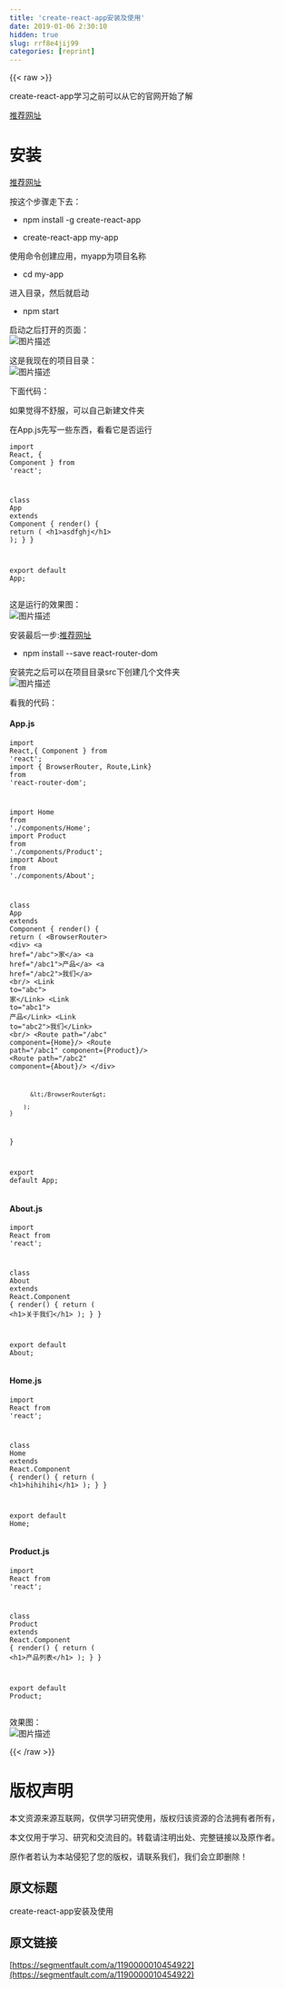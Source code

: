 ```yaml
---
title: 'create-react-app安装及使用' 
date: 2019-01-06 2:30:10
hidden: true
slug: rrf8e4jij99
categories: [reprint]
---
```


{{< raw >}}

                    
<p>create-react-app学习之前可以从它的官网开始了解</p>
<p><a href="https://reacttraining.com/react-router/web/guides/quick-start" rel="nofollow noreferrer" target="_blank">推荐网址</a></p>
<h1 id="articleHeader0">安装</h1>
<p><a href="https://facebook.github.io/react/docs/installation.html" rel="nofollow noreferrer" target="_blank">推荐网址</a></p>
<p>按这个步骤走下去：</p>
<ul>
<li><p>npm install -g create-react-app</p></li>
<li><p>create-react-app my-app</p></li>
</ul>
<p>使用命令创建应用，myapp为项目名称</p>
<ul><li><p>cd my-app</p></li></ul>
<p>进入目录，然后就启动</p>
<ul><li><p>npm start</p></li></ul>
<p>启动之后打开的页面：<br><span class="img-wrap"><img data-src="/img/bVR1Xa?w=1366&amp;h=318" src="https://static.alili.tech/img/bVR1Xa?w=1366&amp;h=318" alt="图片描述" title="图片描述" style="cursor: pointer; display: inline;"></span></p>
<p>这是我现在的项目目录：<br><span class="img-wrap"><img data-src="/img/bVR1Xi?w=217&amp;h=209" src="https://static.alili.tech/img/bVR1Xi?w=217&amp;h=209" alt="图片描述" title="图片描述" style="cursor: pointer; display: inline;"></span></p>
<p>下面代码：</p>
<p>如果觉得不舒服，可以自己新建文件夹</p>
<p>在App.js先写一些东西，看看它是否运行</p>
<div class="widget-codetool" style="display:none;">
      <div class="widget-codetool--inner">
      <span class="selectCode code-tool" data-toggle="tooltip" data-placement="top" title="" data-original-title="全选"></span>
      <span type="button" class="copyCode code-tool" data-toggle="tooltip" data-placement="top" data-clipboard-text="import React, { Component } from 'react';

class App extends Component {
  render() {
    return (
      <h1>asdfghj</h1>
    );
  }
}

export default App;
" title="" data-original-title="复制"></span>
      <span type="button" class="saveToNote code-tool" data-toggle="tooltip" data-placement="top" title="" data-original-title="放进笔记"></span>
      </div>
      </div><pre class="hljs scala"><code><span class="hljs-keyword">import</span> <span class="hljs-type">React</span>, { <span class="hljs-type">Component</span> } from <span class="hljs-symbol">'reac</span>t';

<span class="hljs-class"><span class="hljs-keyword">class</span> <span class="hljs-title">App</span> <span class="hljs-keyword">extends</span> <span class="hljs-title">Component</span> </span>{
  render() {
    <span class="hljs-keyword">return</span> (
      &lt;h1&gt;asdfghj&lt;/h1&gt;
    );
  }
}

export <span class="hljs-keyword">default</span> <span class="hljs-type">App</span>;
</code></pre>
<p>这是运行的效果图：<br><span class="img-wrap"><img data-src="/img/bVR1Xy?w=629&amp;h=256" src="https://static.alili.tech/img/bVR1Xy?w=629&amp;h=256" alt="图片描述" title="图片描述" style="cursor: pointer; display: inline;"></span></p>
<p>安装最后一步:<a href="https://www.npmjs.com/package/react-router-dom" rel="nofollow noreferrer" target="_blank">推荐网址</a></p>
<ul><li><p>npm install --save react-router-dom</p></li></ul>
<p>安装完之后可以在项目目录src下创建几个文件夹<br><span class="img-wrap"><img data-src="/img/bVR1XE?w=230&amp;h=485" src="https://static.alili.tech/img/bVR1XE?w=230&amp;h=485" alt="图片描述" title="图片描述" style="cursor: pointer; display: inline;"></span></p>
<p>看我的代码：</p>
<h4>App.js</h4>
<div class="widget-codetool" style="display:none;">
      <div class="widget-codetool--inner">
      <span class="selectCode code-tool" data-toggle="tooltip" data-placement="top" title="" data-original-title="全选"></span>
      <span type="button" class="copyCode code-tool" data-toggle="tooltip" data-placement="top" data-clipboard-text="import React,{ Component } from 'react';
import { BrowserRouter, Route,Link} from 'react-router-dom';


import Home from './components/Home';
import Product from './components/Product';
import About from './components/About';

class App extends Component {
    render() {
        return (
          <BrowserRouter>
            <div>
              <a href=&quot;/abc&quot;>家</a>
              <a href=&quot;/abc1&quot;>产品</a>
              <a href=&quot;/abc2&quot;>我们</a>
              <br/>
              <Link to=&quot;abc&quot;> 家</Link>
              <Link to=&quot;abc1&quot;> 产品</Link>
              <Link to=&quot;abc2&quot;>我们</Link>
              <br/>
              <Route path=&quot;/abc&quot; component={Home}/>
              <Route path=&quot;/abc1&quot; component={Product}/>
              <Route path=&quot;/abc2&quot; component={About}/>
            </div>
              
          </BrowserRouter>
               
        );
    }
}

export default App;
" title="" data-original-title="复制"></span>
      <span type="button" class="saveToNote code-tool" data-toggle="tooltip" data-placement="top" title="" data-original-title="放进笔记"></span>
      </div>
      </div><pre class="hljs livescript"><code><span class="hljs-keyword">import</span> React,{ Component } <span class="hljs-keyword">from</span> <span class="hljs-string">'react'</span>;
<span class="hljs-keyword">import</span> { BrowserRouter, Route,Link} <span class="hljs-keyword">from</span> <span class="hljs-string">'react-router-dom'</span>;


<span class="hljs-keyword">import</span> Home <span class="hljs-keyword">from</span> <span class="hljs-string">'./components/Home'</span>;
<span class="hljs-keyword">import</span> Product <span class="hljs-keyword">from</span> <span class="hljs-string">'./components/Product'</span>;
<span class="hljs-keyword">import</span> About <span class="hljs-keyword">from</span> <span class="hljs-string">'./components/About'</span>;

<span class="hljs-class"><span class="hljs-keyword">class</span> <span class="hljs-title">App</span> <span class="hljs-keyword">extends</span> <span class="hljs-title">Component</span> {</span>
    render() {
        <span class="hljs-keyword">return</span> (
          &lt;BrowserRouter&gt;
            &lt;div&gt;
              &lt;a href=<span class="hljs-string">"/abc"</span>&gt;家&lt;/a&gt;
              &lt;a href=<span class="hljs-string">"/abc1"</span>&gt;产品&lt;/a&gt;
              &lt;a href=<span class="hljs-string">"/abc2"</span>&gt;我们&lt;/a&gt;
              &lt;br/&gt;
              &lt;Link <span class="hljs-keyword">to</span>=<span class="hljs-string">"abc"</span>&gt; 家&lt;/Link&gt;
              &lt;Link <span class="hljs-keyword">to</span>=<span class="hljs-string">"abc1"</span>&gt; 产品&lt;/Link&gt;
              &lt;Link <span class="hljs-keyword">to</span>=<span class="hljs-string">"abc2"</span>&gt;我们&lt;/Link&gt;
              &lt;br/&gt;
              &lt;Route path=<span class="hljs-string">"/abc"</span> component={Home}/&gt;
              &lt;Route path=<span class="hljs-string">"/abc1"</span> component={Product}/&gt;
              &lt;Route path=<span class="hljs-string">"/abc2"</span> component={About}/&gt;
            &lt;/div&gt;
              
          &lt;/BrowserRouter&gt;
               
        );
    }
}

<span class="hljs-keyword">export</span> <span class="hljs-keyword">default</span> App;
</code></pre>
<h4>About.js</h4>
<div class="widget-codetool" style="display:none;">
      <div class="widget-codetool--inner">
      <span class="selectCode code-tool" data-toggle="tooltip" data-placement="top" title="" data-original-title="全选"></span>
      <span type="button" class="copyCode code-tool" data-toggle="tooltip" data-placement="top" data-clipboard-text="import React from 'react';

class About extends React.Component {
    render() {
        return (
                <h1>关于我们</h1>
        );
    }
}

export default About;
" title="" data-original-title="复制"></span>
      <span type="button" class="saveToNote code-tool" data-toggle="tooltip" data-placement="top" title="" data-original-title="放进笔记"></span>
      </div>
      </div><pre class="hljs scala"><code><span class="hljs-keyword">import</span> <span class="hljs-type">React</span> from <span class="hljs-symbol">'reac</span>t';

<span class="hljs-class"><span class="hljs-keyword">class</span> <span class="hljs-title">About</span> <span class="hljs-keyword">extends</span> <span class="hljs-title">React</span>.<span class="hljs-title">Component</span> </span>{
    render() {
        <span class="hljs-keyword">return</span> (
                &lt;h1&gt;关于我们&lt;/h1&gt;
        );
    }
}

export <span class="hljs-keyword">default</span> <span class="hljs-type">About</span>;
</code></pre>
<h4>Home.js</h4>
<div class="widget-codetool" style="display:none;">
      <div class="widget-codetool--inner">
      <span class="selectCode code-tool" data-toggle="tooltip" data-placement="top" title="" data-original-title="全选"></span>
      <span type="button" class="copyCode code-tool" data-toggle="tooltip" data-placement="top" data-clipboard-text="import React from 'react';

class Home extends React.Component {
    render() {
        return (
                <h1>hihihihi</h1>
        );
    }
}

export default Home;
" title="" data-original-title="复制"></span>
      <span type="button" class="saveToNote code-tool" data-toggle="tooltip" data-placement="top" title="" data-original-title="放进笔记"></span>
      </div>
      </div><pre class="hljs scala"><code><span class="hljs-keyword">import</span> <span class="hljs-type">React</span> from <span class="hljs-symbol">'reac</span>t';

<span class="hljs-class"><span class="hljs-keyword">class</span> <span class="hljs-title">Home</span> <span class="hljs-keyword">extends</span> <span class="hljs-title">React</span>.<span class="hljs-title">Component</span> </span>{
    render() {
        <span class="hljs-keyword">return</span> (
                &lt;h1&gt;hihihihi&lt;/h1&gt;
        );
    }
}

export <span class="hljs-keyword">default</span> <span class="hljs-type">Home</span>;
</code></pre>
<h4>Product.js</h4>
<div class="widget-codetool" style="display:none;">
      <div class="widget-codetool--inner">
      <span class="selectCode code-tool" data-toggle="tooltip" data-placement="top" title="" data-original-title="全选"></span>
      <span type="button" class="copyCode code-tool" data-toggle="tooltip" data-placement="top" data-clipboard-text="import React from 'react';

class Product extends React.Component {
    render() {
        return (
                <h1>产品列表</h1>
        );
    }
}

export default Product;
" title="" data-original-title="复制"></span>
      <span type="button" class="saveToNote code-tool" data-toggle="tooltip" data-placement="top" title="" data-original-title="放进笔记"></span>
      </div>
      </div><pre class="hljs scala"><code><span class="hljs-keyword">import</span> <span class="hljs-type">React</span> from <span class="hljs-symbol">'reac</span>t';

<span class="hljs-class"><span class="hljs-keyword">class</span> <span class="hljs-title">Product</span> <span class="hljs-keyword">extends</span> <span class="hljs-title">React</span>.<span class="hljs-title">Component</span> </span>{
    render() {
        <span class="hljs-keyword">return</span> (
                &lt;h1&gt;产品列表&lt;/h1&gt;
        );
    }
}

export <span class="hljs-keyword">default</span> <span class="hljs-type">Product</span>;
</code></pre>
<p>效果图：<br><span class="img-wrap"><img data-src="/img/bVR1XJ?w=525&amp;h=233" src="https://static.alili.tech/img/bVR1XJ?w=525&amp;h=233" alt="图片描述" title="图片描述" style="cursor: pointer; display: inline;"></span></p>

                
{{< /raw >}}

# 版权声明
本文资源来源互联网，仅供学习研究使用，版权归该资源的合法拥有者所有，

本文仅用于学习、研究和交流目的。转载请注明出处、完整链接以及原作者。

原作者若认为本站侵犯了您的版权，请联系我们，我们会立即删除！

## 原文标题
create-react-app安装及使用

## 原文链接
[https://segmentfault.com/a/1190000010454922](https://segmentfault.com/a/1190000010454922)

